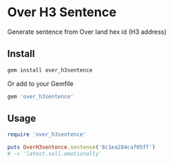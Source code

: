 # Over H3 Sentence

Generate sentence from Over land hex id (H3 address)

## Install

```bash
gem install over_h3sentence
```

Or add to your Gemfile

```ruby
gem 'over_h3sentence'
```

## Usage

```ruby
require 'over_h3sentence'

puts OverH3sentence.sentence('8c1ea284caf05ff')
# -> 'latest.sell.emotionally'
```
